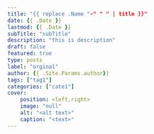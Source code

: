 ```yaml
---
title: "{{ replace .Name "-" " " | title }}"
date: {{ .Date }}
lastmod: {{ .Date }}
subTitle: "subTitle"
description: "this is description"
draft: false
featured: true
type: posts
label: "orginal"
author: {{ .Site.Params.author}}
tags: ["tag1"]
categories: ["cate1"]
cover:
    position: <left,right>
    image: "null"
    alt: "<alt text>"
    caption: "<text>"
---
```



